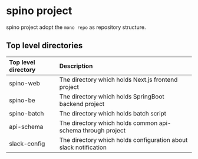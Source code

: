 # spino project
spino project adopt the `mono repo` as repository structure.

## Top level directories
| Top level directory | Description                                                      |
|:--------------------|:-----------------------------------------------------------------|
| spino-web           | The directory which holds Next.js frontend project               |
| spino-be            | The directory which holds SpringBoot backend project             |
| spino-batch         | The directory which holds batch script                           |
| api-schema          | The directory which holds common api-schema through project      |
| slack-config        | The directory which holds configuration about slack notification |
